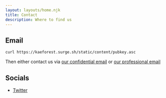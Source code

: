 ```yaml
---
layout: layouts/home.njk
title: Contact
description: Where to find us
---
```


## Email

`curl https://kaeforest.surge.sh/static/content/pubkey.asc`

Then either contact us via [our confidential email](<mailto:kaelta.cass@disr.it>)
or [our professional email](<mailto:bowen.cass17@gmail.com>)

## Socials

- [Twitter](<https://twitter.com/@kaelta_>)
